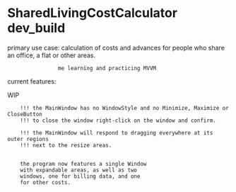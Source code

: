 # SharedLivingCostCalculator dev_build

 primary use case:  calculation of costs and advances 
					for people who share an office, a
					flat or other areas.
					
					me learning and practicing MVVM

current features: 

WIP	


		!!! the MainWindow has no WindowStyle and no Minimize, Maximize or CloseButton
		!!! to close the window right-click on the window and confirm.
		
		!!! the MainWindow will respond to dragging everywhere at its outer regions
		!!! next to the resize areas.
		

		the program now features a single Window
		with expandable areas, as well as two 
		windows, one for billing data, and one 
		for other costs.
